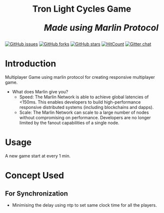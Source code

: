 <h1 align="center">
  <p align="center">Tron Light Cycles Game</p>
  <p align="right">
 <i>Made using Marlin Protocol</i>
  </p>
</h1>

<p align="center">
  
[![GitHub issues](https://img.shields.io/github/issues/devaman/tron.svg?style=for-the-badge)](https://github.com/devaman/tron/issues)
[![GitHub forks](https://img.shields.io/github/forks/devaman/tron.svg?style=for-the-badge)](https://github.com/devaman/tron/network)
 [![GitHub stars](https://img.shields.io/github/stars/devaman/tron.svg?style=for-the-badge)](https://github.com/devaman/tron/stargazers) 
[![HitCount](http://hits.dwyl.io/devaman/tron.svg?style=for-the-badge)](http://hits.dwyl.io/devaman/tron)
[![Gitter chat](https://badges.gitter.im/gitterHQ/gitter.png)](https://gitter.im/tron/Lobby)

  </p>
  
  # Introduction
  
  Multiplayer Game using marlin protocol for creating responsive multiplayer game.
 - What does Marlin give you?
    - Speed:
The Marlin Network is able to achieve global latencies of <150ms. This enables developers to build high-performance responsive distributed systems (including blockchains and dapps).
    - Scale:
The Marlin Network can scale to a large number of nodes without compromising on performance. Developers are no longer limited by the fanout capabilities of a single node.
  
  # Usage
  
  A new game start at every 1 min.
  
  # Concept Used
  
  ## For Synchronization
  
  - Minimising the delay using ntp to set same clock time for all the players.
  
  
